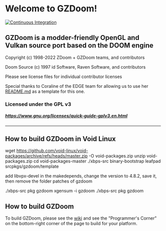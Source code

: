 # Welcome to GZDoom!

[![Continuous Integration](https://github.com/ZDoom/gzdoom/actions/workflows/continuous_integration.yml/badge.svg)](https://github.com/ZDoom/gzdoom/actions/workflows/continuous_integration.yml)

## GZDoom is a modder-friendly OpenGL and Vulkan source port based on the DOOM engine

Copyright (c) 1998-2022 ZDoom + GZDoom teams, and contributors

Doom Source (c) 1997 id Software, Raven Software, and contributors

Please see license files for individual contributor licenses

Special thanks to Coraline of the EDGE team for allowing us to use her [README.md](https://github.com/3dfxdev/EDGE/blob/master/README.md) as a template for this one.

### Licensed under the GPL v3
##### https://www.gnu.org/licenses/quick-guide-gplv3.en.html
---
## How to build GZDoom in Void Linux
wget https://github.com/void-linux/void-packages/archive/refs/heads/master.zip -O void-packages.zip
unzip void-packages.zip
cd void-packages-master
./xbps-src binary-bootstrap
leafpad srcpkgs/gzdoom/template

add libvpx-devel in the makedepends, change the version to 4.8.2, save it, then remove the folder patches of gzdoom

./xbps-src pkg gzdoom
xgensum -i gzdoom
./xbps-src pkg gzdoom

## How to build GZDoom

To build GZDoom, please see the [wiki](https://zdoom.org/wiki/) and see the "Programmer's Corner" on the bottom-right corner of the page to build for your platform.


